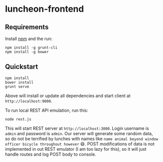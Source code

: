 # luncheon-frontend

## Requirements

Install [npm](https://www.npmjs.com/) and the run:

```shell
npm install -g grunt-cli
npm install -g bower
```

## Quickstart

```shell
npm install
bower install
grunt serve
```

Above will install or update all dependencies and start client at `http://localhost:9000`.

To run local REST API emulation, run this:

```
node rest.js
```

This will start REST server at `http://localhost:3000`. Login username is `admin` and password is `admin`. 
Our server will generate some random data, so do not be terrified by lunches with names like `name animal beyond window officer bicycle throughout however` :smile:. 
POST modifications of data is not implemented in out REST emulator (I am too lazy for this), so it will just handle routes and log POST body to console.